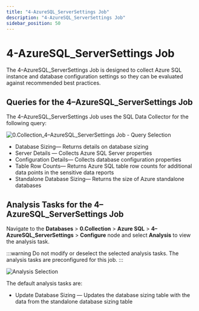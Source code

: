 ```yaml
---
title: "4-AzureSQL_ServerSettings Job"
description: "4-AzureSQL_ServerSettings Job"
sidebar_position: 50
---
```


# 4-AzureSQL_ServerSettings Job

The 4–AzureSQL_ServerSettings Job is designed to collect Azure SQL instance and database
configuration settings so they can be evaluated against recommended best practices.

## Queries for the 4–AzureSQL_ServerSettings Job

The 4–AzureSQL_ServerSettings Job uses the SQL Data Collector for the following query:

![0.Collection_4–AzureSQL_ServerSettings Job - Query Selection](/img/product_docs/accessanalyzer/12.0/solutions/databases/azuresql/collection/serversettings.webp)

- Database Sizing— Returns details on database sizing
- Server Details — Collects Azure SQL Server properties
- Configuration Details— Collects database configuration properties
- Table Row Counts— Returns Azure SQL table row counts for additional data points in the sensitive
  data reports
- Standalone Database Sizing— Returns the size of Azure standalone databases

## Analysis Tasks for the 4–AzureSQL_ServerSettings Job

Navigate to the **Databases** > **0.Collection** > **Azure SQL** >
**4–AzureSQL_ServerSettings** > **Configure** node and select **Analysis** to view the analysis
task.

:::warning
Do not modify or deselect the selected analysis tasks. The analysis tasks are
preconfigured for this job.
:::


![Analysis Selection](/img/product_docs/accessanalyzer/12.0/solutions/databases/azuresql/collection/serversettingsanalysis.webp)

The default analysis tasks are:

- Update Database Sizing — Updates the database sizing table with the data from the standalone
  database sizing table
